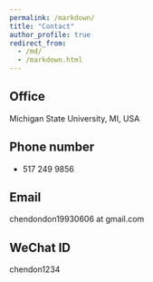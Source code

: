 ```yaml
---
permalink: /markdown/
title: "Contact"
author_profile: true
redirect_from: 
  - /md/
  - /markdown.html
---
```


## Office
Michigan State University, MI, USA

## Phone number
+ 517 249 9856

## Email
chendondon19930606 at gmail.com

## WeChat ID
chendon1234
